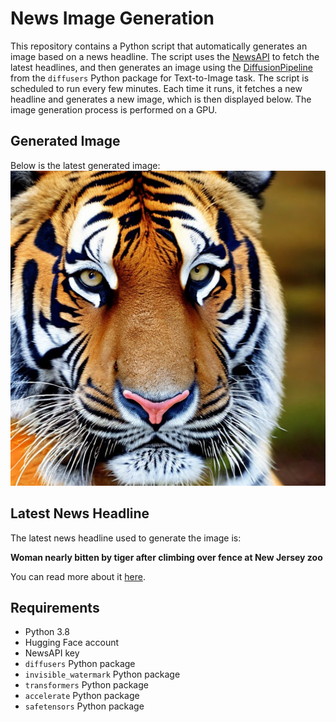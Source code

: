 # News Image Generation
This repository contains a Python script that automatically generates an image based on a news headline. The script uses the [NewsAPI](https://newsapi.org/) to fetch the latest headlines, and then generates an image using the [DiffusionPipeline](https://github.com/huggingface/diffusers) from the `diffusers` Python package for Text-to-Image task.
The script is scheduled to run every few minutes. Each time it runs, it fetches a new headline and generates a new image, which is then displayed below. The image generation process is performed on a GPU.

## Generated Image
Below is the latest generated image:
![Generated Image](image.png)

## Latest News Headline
The latest news headline used to generate the image is:

**Woman nearly bitten by tiger after climbing over fence at New Jersey zoo**

You can read more about it [here](https://news.google.com/rss/articles/CBMipgFBVV95cUxPN1RPUWNtZkFyZWVxdllfUVdic0tkbDE5WnBmNFBqRmlPTkE2c29fREM3M3praXkxemQtYlpLZFk0WlR6NnkwLXVzcG9iVnA1T3YwNTBIOGJUUDJTNW9iS0IyWDlWWDFzM2hUeDFVZGdjYlVxWFotanJ0aWNHQ1VCMzhEM01TMV93QXdFN3B4MHNPU25TZEM1bzRfV2hXUFJXd2ptTl9R0gFWQVVfeXFMTXhoUVB1RGhrbWFyZVJwNDE1ZElDVjllQjRObFdVXzFGTnJlN3U5SF9mcXhEUGdWRjg0SXI2QjFTNXg2OV9ST3hIVF9mTXgwaDNIeXJyQVE?oc=5).

## Requirements
- Python 3.8
- Hugging Face account
- NewsAPI key
- `diffusers` Python package
- `invisible_watermark` Python package
- `transformers` Python package
- `accelerate` Python package
- `safetensors` Python package
